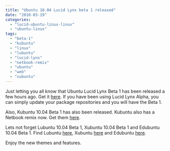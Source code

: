 ```yaml
---
title: "Ubuntu 10.04 Lucid Lynx beta 1 released"
date: "2010-03-19"
categories: 
  - "lucid-ubuntu-linux-linux"
  - "ubuntu-linux"
tags: 
  - "beta-1"
  - "kubuntu"
  - "linux"
  - "lubuntu"
  - "lucid-lynx"
  - "netbook-remix"
  - "ubuntu"
  - "web"
  - "xubuntu"
---
```


Just letting you all know that Ubuntu Lucid Lynx Beta 1 has been released a few hours ago. Get it [here](http://www.ubuntu.com/testing/lucid/beta1 "Lucid Beta 1"). If you have been using Lucid Lynx Alpha, you can simply update your package repositories and you will have the Beta 1.

Also, Kubuntu 10.04 Beta 1 has also been released. Kubuntu also has a Netbook remix now. Get them [here](https://wiki.kubuntu.org/LucidLynx/Beta1/Kubuntu "Kubuntu Lucid Beta 1").

Lets not forget Lubuntu 10.04 Beta 1, Xubuntu 10.04 Beta 1 and Edubuntu 10.04 Beta 1. Find Lubuntu [here](http://people.ubuntu.com/~gilir/ "Lubuntu Beta 1"), Xubuntu [here](http://cdimage.ubuntu.com/xubuntu/releases/lucid/beta-1/ "Xubuntu 10.04 Beta 1") and Edubuntu [here](http://cdimage.ubuntu.com/edubuntu/releases/lucid/beta-1/ "Edubuntu 10.04 Beta 1").

Enjoy the new themes and features.
